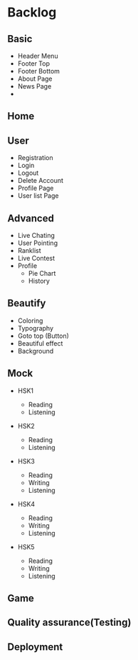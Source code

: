 Backlog
===============

Basic
---------------
- Header Menu
- Footer Top
- Footer Bottom
- About Page
- News Page
- 

Home
---------------
User
---------------
- Registration 
- Login
- Logout
- Delete Account
- Profile Page
- User list Page


Advanced 
---------------
- Live Chating 
- User Pointing
- Ranklist
- Live Contest
- Profile
  - Pie Chart
  - History

Beautify
---------------
- Coloring
- Typography
- Goto top (Button)
- Beautiful effect
- Background

Mock
---------------
- HSK1
    - Reading
    - Listening
- HSK2
    - Reading
    - Listening
- HSK3
    - Reading
    - Writing
    - Listening

- HSK4
    - Reading
    - Writing
    - Listening
- HSK5
    - Reading
    - Writing
    - Listening    
    
Game
---------------
Quality assurance(Testing)
---------------
Deployment
---------------

